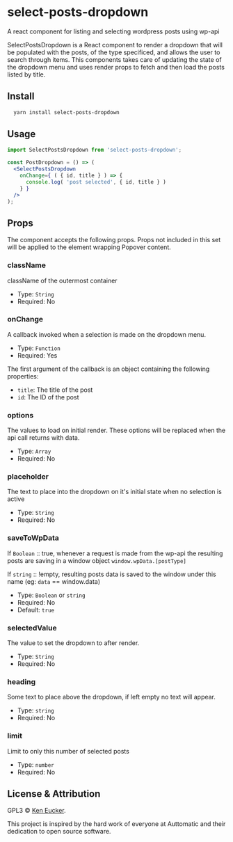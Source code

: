 # select-posts-dropdown
A react component for listing and selecting wordpress posts using wp-api 

SelectPostsDropdown is a React component to render a dropdown that will be populated with the posts, of the type specificed, and allows the user to search through items. This components takes care of updating the state of the dropdown menu
and uses render props to fetch and then load the posts listed by title.

## Install
```bash
  yarn install select-posts-dropdown
```

## Usage


```jsx
import SelectPostsDropdown from 'select-posts-dropdown';

const PostDropdown = () => (
  <SelectPostsDropdown
    onChange={ ( { id, title } ) => {
      console.log( 'post selected', { id, title } )
    } }
  />
);
```

## Props

The component accepts the following props. Props not included in this set will be applied to the element wrapping Popover content.

### className

className of the outermost container

- Type: `String`
- Required: No

### onChange

A callback invoked when a selection is made on the dropdown menu.

- Type: `Function`
- Required: Yes

The first argument of the callback is an object containing the following properties:

 - `title`: The title of the post
 - `id`: The ID of the post

### options

The values to load on initial render. These options will be replaced when the api call returns with data.

 - Type: `Array`
 - Required: No

### placeholder

The text to place into the dropdown on it's initial state when no selection is active

- Type: `String`
- Required: No

### saveToWpData

If `Boolean` :: true, whenever a request is made from the wp-api the resulting posts are saving in a window object `window.wpData.[postType]`

If `string` :: !empty, resulting posts data is saved to the window under this name (eg: `data` == window.data)

- Type: `Boolean` or `string`
- Required: No
- Default: `true`

### selectedValue

The value to set the dropdown to after render.

- Type: `String`
- Required: No

### heading

Some text to place above the dropdown, if left empty no text will appear.

- Type: `string`
- Required: No

### limit

Limit to only this number of selected posts

- Type: `number`
- Required: No

## License & Attribution

GPL3 © [Ken Eucker](http://keneucker.com/).

This project is inspired by the hard work of everyone at Auttomatic and their dedication to open source software.


